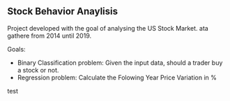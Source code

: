 ## Stock Behavior Anaylisis

Project developed with the goal of analysing the US Stock Market. ata gathere from 2014 until 2019.

Goals:

- Binary Classification problem: Given the input data, should a trader buy a stock or not.
- Regression problem: Calculate the Folowing Year Price Variation in %


test
